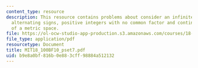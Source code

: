 ```yaml
---
content_type: resource
description: This resource contains problems about consider an infinite series with
  alternating signs, positive integers with no common factor and continuous mappings
  of a metric space.
file: https://ol-ocw-studio-app-production.s3.amazonaws.com/courses/18-100b-analysis-i-fall-2010/b9e8a0bf816b0e883cff98884a512132_MIT18_100BF10_pset7.pdf
file_type: application/pdf
resourcetype: Document
title: MIT18_100BF10_pset7.pdf
uid: b9e8a0bf-816b-0e88-3cff-98884a512132
---
```


